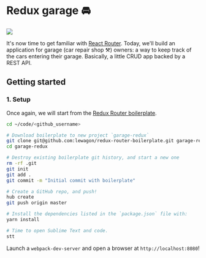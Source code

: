 # Redux garage 🚘

![](https://reacttraining.com/react-router/android-chrome-144x144.png)

It's now time to get familiar with [React Router](https://reacttraining.com/react-router/). Today, we'll build an application for garage (car repair shop ⚒) owners: a way to keep track of the cars entering their garage. Basically, a little CRUD app backed by a REST API.

## Getting started

### 1. Setup

Once again, we will start from the [Redux Router boilerplate](https://github.com/lewagon/redux-router-boilerplate).

```bash
cd ~/code/<github_username>

# Download boilerplate to new project `garage-redux`
git clone git@github.com:lewagon/redux-router-boilerplate.git garage-redux
cd garage-redux

# Destroy existing boilerplate git history, and start a new one
rm -rf .git
git init
git add .
git commit -m "Initial commit with boilerplate"

# Create a GitHub repo, and push!
hub create
git push origin master

# Install the dependencies listed in the `package.json` file with:
yarn install

# Time to open Sublime Text and code.
stt
```

Launch a `webpack-dev-server` and open a browser at `http://localhost:8080`!
